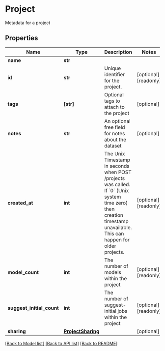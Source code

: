 # Project

Metadata for a project

## Properties
Name | Type | Description | Notes
------------ | ------------- | ------------- | -------------
**name** | **str** |  | 
**id** | **str** | Unique identifier for the project. | [optional] [readonly] 
**tags** | **[str]** | Optional tags to attach to the project | [optional] 
**notes** | **str** | An optional free field for notes about the dataset | [optional] 
**created_at** | **int** | The Unix Timestamp in seconds when POST /projects was called. If &#x60;0&#x60; (Unix system time zero) then creation timestamp unavailable. This can happen for older projects.  | [optional] [readonly] 
**model_count** | **int** | The number of models within the project | [optional] [readonly] 
**suggest_initial_count** | **int** | The number of suggest-initial jobs within the project | [optional] [readonly] 
**sharing** | [**ProjectSharing**](ProjectSharing.md) |  | [optional] 

[[Back to Model list]](../README.md#documentation-for-models) [[Back to API list]](../README.md#documentation-for-api-endpoints) [[Back to README]](../README.md)


